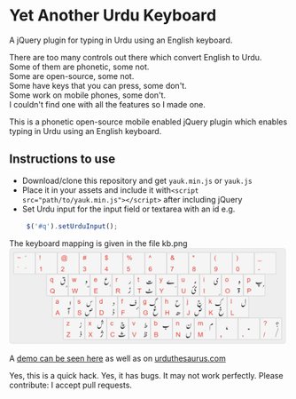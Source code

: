 # Yet Another Urdu Keyboard
A jQuery plugin for typing in Urdu using an English keyboard. 

There are too many controls out there which convert English to Urdu.<br/>
Some of them are phonetic, some not.<br/>
Some are open-source, some not.<br/>
Some have keys that you can press, some don't.<br/>
Some work on mobile phones, some don't.<br/>
I couldn't find one with all the features so I made one.<br/>

This is a phonetic open-source mobile enabled jQuery plugin which enables typing in Urdu using an English keyboard.<br/>

## Instructions to use
- Download/clone this repository and get `yauk.min.js` or `yauk.js`
- Place it in your assets and include it with`<script src="path/to/yauk.min.js"></script>` after including jQuery
- Set Urdu input for the input field or textarea with an id e.g.
  ```javascript
   $('#q').setUrduInput();
  ```

The keyboard mapping is given in the file kb.png <br/>
<img width="500" src ="kb.png"/>

A [demo can be seen here](http://awaisathar.github.io/yauk) as well as on [urduthesaurus.com](http://urduthesaurus.com)

Yes, this is a quick hack. Yes, it has bugs. It may not work perfectly. Please contribute: I accept pull requests.



